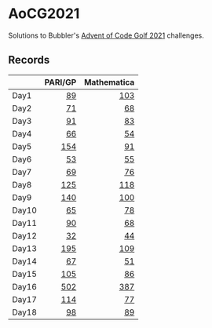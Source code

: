 # AoCG2021

Solutions to Bubbler's [Advent of Code Golf 2021] challenges.

## Records

|       |                 PARI/GP |                 Mathematica |
| :---- | ----------------------: | --------------------------: |
| Day1  |   [89](Day1/pari-gp.md) |  [103](Day1/mathematica.md) |
| Day2  |   [71](Day2/pari-gp.md) |   [68](Day2/mathematica.md) |
| Day3  |   [91](Day3/pari-gp.md) |   [83](Day3/mathematica.md) |
| Day4  |   [66](Day4/pari-gp.md) |   [54](Day4/mathematica.md) |
| Day5  |  [154](Day5/pari-gp.md) |   [91](Day5/mathematica.md) |
| Day6  |   [53](Day6/pari-gp.md) |   [55](Day6/mathematica.md) |
| Day7  |   [69](Day7/pari-gp.md) |   [76](Day7/mathematica.md) |
| Day8  |  [125](Day8/pari-gp.md) |  [118](Day8/mathematica.md) |
| Day9  |  [140](Day9/pari-gp.md) |  [100](Day9/mathematica.md) |
| Day10 |  [65](Day10/pari-gp.md) |  [78](Day10/mathematica.md) |
| Day11 |  [90](Day11/pari-gp.md) |  [68](Day11/mathematica.md) |
| Day12 |  [32](Day12/pari-gp.md) |  [44](Day12/mathematica.md) |
| Day13 | [195](Day13/pari-gp.md) | [109](Day13/mathematica.md) |
| Day14 |  [67](Day14/pari-gp.md) |  [51](Day14/mathematica.md) |
| Day15 | [105](Day15/pari-gp.md) |  [86](Day15/mathematica.md) |
| Day16 | [502](Day16/pari-gp.md) | [387](Day16/mathematica.md) |
| Day17 | [114](Day17/pari-gp.md) |  [77](Day17/mathematica.md) |
| Day18 |  [98](Day18/pari-gp.md) |  [89](Day18/mathematica.md) |

[Advent of Code Golf 2021]: https://codegolf.meta.stackexchange.com/questions/24068/announcing-advent-of-code-golf-2021-event-challenge-sandbox